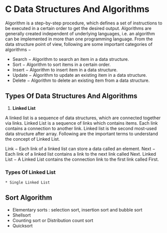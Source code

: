 # C Data Structures And Algorithms
Algorithm is a step-by-step procedure, which defines a set of instructions to be executed in a certain order to get the desired output. Algorithms are generally created independent of underlying languages, i.e. an algorithm can be implemented in more than one programming language.
From the data structure point of view, following are some important categories of algorithms −

* Search − Algorithm to search an item in a data structure.
* Sort − Algorithm to sort items in a certain order.
* Insert − Algorithm to insert item in a data structure.
* Update − Algorithm to update an existing item in a data structure.
* Delete − Algorithm to delete an existing item from a data structure.

## Types Of Data Structures And Algorithms

1. **Linked List**

A linked list is a sequence of data structures, which are connected together via links.
Linked List is a sequence of links which contains items. Each link contains a connection to another link.
Linked list is the second most-used data structure after array.
Following are the important terms to understand the concept of Linked List.

Link − Each link of a linked list can store a data called an element.
Next − Each link of a linked list contains a link to the next link called Next.
Linked List − A Linked List contains the connection link to the first link called First.

### Types Of Linked List
	* Single Linked List

## Sort Algorithm
- Elementary sorts : selection sort, insertion sort and bubble sort
- Shellsort
- Counting sort or Distribution count sort
- Quicksort
